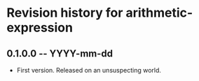 # Revision history for arithmetic-expression

## 0.1.0.0 -- YYYY-mm-dd

* First version. Released on an unsuspecting world.
